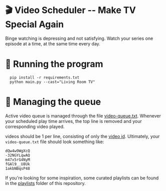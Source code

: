 # :clapper: Video Scheduler -- Make TV Special Again
Binge watching is depressing and not satisfying.  Watch your series one episode at a time, at the same time every day.

# :running: Running the program
```
  pip install -r requirements.txt
  python main.py --cast="Living Room TV"
```

# :memo: Managing the queue
Active video queue is managed through the file [video-queue.txt](https://github.com/GunnarHorve/video-scheduler/blob/master/video-queue.txt).  Whenever your scheduled play time arrives, the top line is removed and your corresponding video played.

videos should be 1 per line, consisting of only the [video id](https://commentpicker.com/youtube-video-id.php#:~:text=A%20Youtube%20Video%20ID%20is,Youtube%20video%20on%20any%20website.).  Ultimately, your `video-queue.txt` file should look something like:
```
dQw4w9WgXcQ
-32NGYLqwAQ
m47x5rG4NyM
fGAl9__U8Uk
1akbNBqsP48
```

If you're looking for some inspiration, some curated playlists can be found in the [playlists](https://github.com/GunnarHorve/video-scheduler/tree/master/playlists) folder of this repository.
